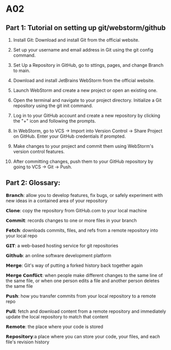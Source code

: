 # A02
## Part 1: Tutorial on setting up git/webstorm/github
1. Install Git: Download and install Git from the official website.
   
2. Set up your username and email address in Git using the git config command.

3. Set Up a Repository in GitHub, go to sttings, pages, and change Branch to main.
   
5.  Download and install JetBrains WebStorm from the official website.

6. Launch WebStorm and create a new project or open an existing one.

7. Open the terminal and navigate to your project directory. Initialize a Git repository using the git init command.

8. Log in to your GitHub account and create a new repository by clicking the "+" icon and following the prompts.

9. In WebStorm, go to VCS -> Import into Version Control -> Share Project on GitHub. Enter your GitHub credentials if prompted.

10. Make changes to your project and commit them using WebStorm's version control features.

11. After committing changes, push them to your GitHub repository by going to VCS -> Git -> Push.

## Part 2: Glossary:
𝗕𝗿𝗮𝗻𝗰𝗵: allow you to develop features, fix bugs, or safely experiment with new ideas in a contained area of your repository

𝗖𝗹𝗼𝗻𝗲: copy the repository from GitHub.com to your local machine

𝗖𝗼𝗺𝗺𝗶𝘁: records changes to one or more files in your branch

𝗙𝗲𝘁𝗰𝗵: downloads commits, files, and refs from a remote repository into your local repo

𝗚𝗜𝗧: a web-based hosting service for git repositories

𝗚𝗶𝘁𝗵𝘂𝗯: an online software development platform

𝗠𝗲𝗿𝗴𝗲: Git's way of putting a forked history back together again

𝗠𝗲𝗿𝗴𝗲 𝗖𝗼𝗻𝗳𝗹𝗶𝗰𝘁: when people make different changes to the same line of the same file, or when one person edits a file and another person deletes the same file

𝗣𝘂𝘀𝗵: how you transfer commits from your local repository to a remote repo

𝗣𝘂𝗹𝗹: fetch and download content from a remote repository and immediately update the local repository to match that content

𝗥𝗲𝗺𝗼𝘁𝗲: the place where your code is stored

𝗥𝗲𝗽𝗼𝘀𝗶𝘁𝗼𝗿𝘆:a place where you can store your code, your files, and each file's revision history
